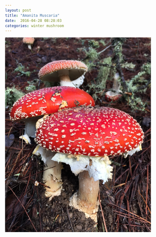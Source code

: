 ```yaml
---
layout: post
title: "Amanita Muscaria"
date:  2016-04-28 08:28:03
categories: winter mushroom
---
```


![Amanita Muscaria](/images/amanita-muscaria.png)

<!--more-->


